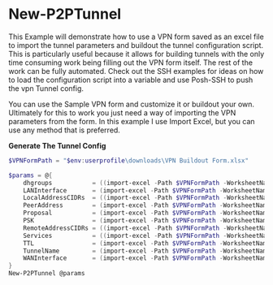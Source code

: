 # New-P2PTunnel

This Example will demonstrate how to use a VPN form saved as an excel file to import the tunnel parameters and buildout the tunnel configuration script. This is particularly useful because it allows for building tunnels with the only time consuming work being filling out the VPN form itself. The rest of the work can be fully automated. Check out the SSH examples for ideas on how to load the configuration script into a variable and use Posh-SSH to push the vpn Tunnel config.

You can use the Sample VPN form and customize it or buildout your own. Ultimately for this to work you just need a way of importing the VPN parameters from the form. In this example I use Import Excel, but you can use any method that is preferred.

**Generate The Tunnel Config**
```Powershell
$VPNFormPath = "$env:userprofile\downloads\VPN Buildout Form.xlsx"

$params = @{
    dhgroups           = ((import-excel -Path $VPNFormPath -WorksheetName vpn -StartRow 14 -EndRow 14 -StartColumn 2 -EndColumn 2 -NoHeader).p1).split(", ")
    LANInterface       = (import-excel -Path $VPNFormPath -WorksheetName vpn -StartRow 3 -EndRow 3 -StartColumn 2 -EndColumn 2 -NoHeader).p1
    LocalAddressCIDRs  = ((import-excel -Path $VPNFormPath -WorksheetName vpn -StartRow 4 -EndRow 4 -StartColumn 2 -EndColumn 2 -NoHeader).p1).split(", ")
    PeerAddress        = (import-excel -Path $VPNFormPath -WorksheetName vpn -StartRow 9 -EndRow 9 -StartColumn 2 -EndColumn 2 -NoHeader).p1
    Proposal           = (import-excel -Path $VPNFormPath -WorksheetName vpn -StartRow 11 -EndRow 11 -StartColumn 2 -EndColumn 2 -NoHeader).p1
    PSK                = (import-excel -Path $VPNFormPath -WorksheetName vpn -StartRow 12 -EndRow 12 -StartColumn 2 -EndColumn 2 -NoHeader).p1
    RemoteAddressCIDRs = ((import-excel -Path $VPNFormPath -WorksheetName vpn -StartRow 8 -EndRow 8 -StartColumn 2 -EndColumn 2 -NoHeader).p1).split(", ")
    Services           = ((import-excel -Path $VPNFormPath -WorksheetName vpn -StartRow 15 -EndRow 15 -StartColumn 2 -EndColumn 2 -NoHeader).p1).split(", ")
    TTL                = (import-excel -Path $VPNFormPath -WorksheetName vpn -StartRow 13 -EndRow 13 -StartColumn 2 -EndColumn 2 -NoHeader).p1
    TunnelName         = (import-excel -Path $VPNFormPath -WorksheetName vpn -StartRow 6 -EndRow 6 -StartColumn 2 -EndColumn 2 -NoHeader).p1
    WANInterface       = (import-excel -Path $VPNFormPath -WorksheetName vpn -StartRow 2 -EndRow 2 -StartColumn 2 -EndColumn 2 -NoHeader).p1
}
New-P2PTunnel @params
```
